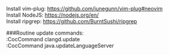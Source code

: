 Install vim-plug: https://github.com/junegunn/vim-plug#neovim <br />
Install NodeJS: https://nodejs.org/en/ <br />
Install ripgrep: https://github.com/BurntSushi/ripgrep <br />

###Routine update commands: <br />
:CocCommand clangd.update <br />
:CocCommand java.updateLanguageServer
